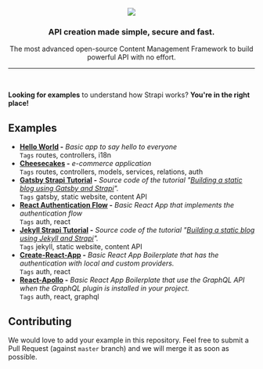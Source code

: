 <p align="center"><img src="https://cldup.com/7umchwdUBh.png" /></p>
<h3 align="center">API creation made simple, secure and fast.</h3>
<p align="center">The most advanced open-source Content Management Framework to build powerful API with no effort.</p>

***

<br />

**Looking for examples** to understand how Strapi works? **You're in the right place!** <br />

## Examples

- **[Hello World](./hello-world) -** *Basic app to say hello to everyone* <br />
   `Tags` routes, controllers, i18n
- **[Cheesecakes](./cheesecakes) -** *e-commerce application* <br />
   `Tags` routes, controllers, models, services, relations, auth
- **[Gatsby Strapi Tutorial](./gatsby-strapi-tutorial) -** *Source code of the tutorial "[Building a static blog using Gatsby and Strapi](https://blog.strapi.io/building-a-static-website-using-gatsby-and-strapi)".* <br />
   `Tags` gatsby, static website, content API
- **[React Authentication Flow](./login-react) -** *Basic React App that implements the authentication flow* <br />
   `Tags` auth, react
- **[Jekyll Strapi Tutorial](./jekyll-strapi-tutorial) -** *Source code of the tutorial "[Building a static blog using Jekyll and Strapi](https://blog.strapi.io/building-a-static-website-using-jekyll-and-strapi)".* <br />
   `Tags` jekyll, static website, content API
- **[Create-React-App](./good-old-react-authentication-flow) -** *Basic React App Boilerplate that has the authentication with local and custom providers.* <br />
   `Tags` auth, react
- **[React-Apollo](./react-apollo) -** *Basic React App Boilerplate that use the GraphQL API when the GraphQL plugin is installed in your project.* <br />
  `Tags` auth, react, graphql

## Contributing

We would love to add your example in this repository. Feel free to submit a Pull Request (against `master` branch) and we will merge it as soon as possible.
